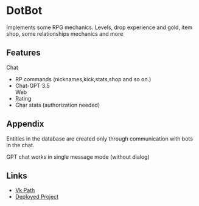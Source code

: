 
# DotBot

Implements some RPG mechanics. Levels, drop experience and gold, item shop, some relationships mechanics and more


## Features

Chat
- RP commands (nicknames,kick,stats,shop and so on.)
- Chat-GPT 3.5  
Web
- Rating
- Char stats (authorization needed)


## Appendix

Entities in the database are created only through communication with bots in the chat.

GPT chat works in single message mode (without dialog)


## Links

 - [Vk Path](https://vk.com/public218552053)
 - [Deployed Project](https://a17611-378c.a.d-f.pw/)
 
